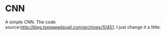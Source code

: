 # CNN
A simple CNN.
The code source:http://blog.topspeedsnail.com/archives/10451. I just change it a little.
